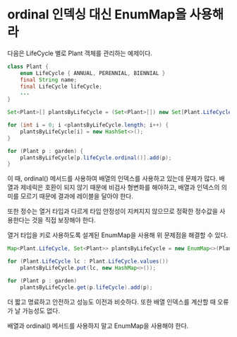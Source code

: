 # ordinal 인덱싱 대신 EnumMap을 사용해라

다음은 LifeCycle 별로 Plant 객체를 관리하는 예제이다.

```java
class Plant {
    enum LifeCycle { ANNUAL, PERENNIAL, BIENNIAL }
    final String name;
    final LifeCycle lifeCycle;
    ...
}
````

```java
Set<Plant>[] plantsByLifeCycle = (Set<Plant>[]) new Set[Plant.LifeCycle.values().length];

for (int i = 0; i <plantsByLifeCycle.length; i++) {
    plantsByLifeCycle[i] = new HashSet<>();
}

for (Plant p : garden) {
    plantsByLifeCycle[p.lifeCycle.ordinal()].add(p);
}
```

이 때, ordinal() 메서드를 사용하여 배열의 인덱스를 사용하고 있는데 문제가 많다.
배열과 제네릭은 호환이 되지 않기 때문에 비검사 형변화를 해야하고, 배열과 인덱스의 의미를 모르기 때문에 결과에 레이블을 달아야 한다.

또한 정수는 열거 타입과 다르게 타입 안정성이 지켜지지 않으므로 정확한 정수값을 사용한다는 것을 직접 보장해야 한다.

열거 타입을 키로 사용하도록 설계된 EnumMap을 사용해 위 문제점을 해결할 수 있다.


```java
Map<Plant.LifeCycle, Set<Plant>> plantsByLifeCycle = new EnumMap<>(Plant.LifeCycle.class);

for (Plant.LifeCycle lc : Plant.LifeCycle.values()) 
    plantsByLifeCycle.put(lc, new HashMap<>());

for (Plant p : garden) 
    plantsByLifeCycle.get(p.lifeCycle).add(p);
```

더 짧고 명료하고 안전하고 성능도 이전과 비슷하다. 또한 배열 인덱스를 계산할 때 오류가 날 가능성도 없다.

배열과 ordinal() 메서드를 사용하지 말고 EnumMap을 사용해야 한다.
